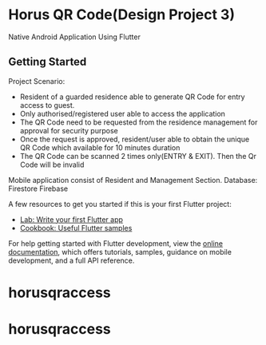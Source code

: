 # Horus QR Code(Design Project 3)

Native Android Application Using Flutter

## Getting Started

Project Scenario:
- Resident of a guarded residence able to generate QR Code for entry access to guest.
- Only authorised/registered user able to access the application
- The QR Code need to be requested from the residence management for approval for security purpose
- Once the request is approved, resident/user able to obtain the unique QR Code which available for 10 minutes duration
- The QR Code can be scanned 2 times only(ENTRY & EXIT). Then the Qr Code will be invalid

Mobile application consist of Resident and Management Section.
Database: Firestore Firebase

A few resources to get you started if this is your first Flutter project:

- [Lab: Write your first Flutter app](https://docs.flutter.dev/get-started/codelab)
- [Cookbook: Useful Flutter samples](https://docs.flutter.dev/cookbook)

For help getting started with Flutter development, view the
[online documentation](https://docs.flutter.dev/), which offers tutorials,
samples, guidance on mobile development, and a full API reference.
# horusqraccess
# horusqraccess
